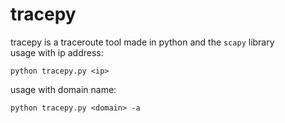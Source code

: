 # tracepy
tracepy is a traceroute tool made in python and the ```scapy``` library <br/> 
usage with ip address: 
	
	python tracepy.py <ip>
	 

usage with domain name: 
	
	python tracepy.py <domain> -a
	


